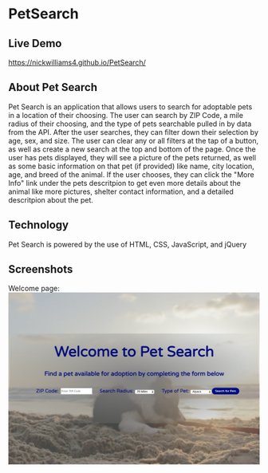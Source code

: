 # PetSearch

## Live Demo   
https://nickwilliams4.github.io/PetSearch/

## About Pet Search
Pet Search is an application that allows users to search for adoptable pets in a location of their choosing.  The user can search by ZIP Code, a mile radius of their choosing, and the type of pets searchable pulled in by data from the API.  After the user searches, they can filter down their selection by age, sex, and size.  The user can clear any or all filters at the tap of a button, as well as create a new search at the top and bottom of the page.  Once the user has pets displayed, they will see a picture of the pets returned, as well as some basic information on that pet (if provided) like name, city location, age, and breed of the animal.  If the user chooses, they can click the "More Info" link under the pets descritpion to get even more details about the animal like more pictures, shelter contact information, and a detailed descritpion about the pet.  

## Technology
Pet Search is powered by the use of HTML, CSS, JavaScript, and jQuery

## Screenshots 

Welcome page:
![Welcome Page](WelcomePage.png)
